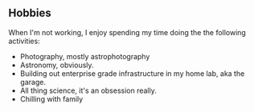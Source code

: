 ## Hobbies
When I'm not working, I enjoy spending my time doing the the following activities:  
* Photography, mostly astrophotography
* Astronomy, obviously. 
* Building out enterprise grade infrastructure in my home lab, aka the garage. 
* All thing science, it's an obsession really. 
* Chilling with family